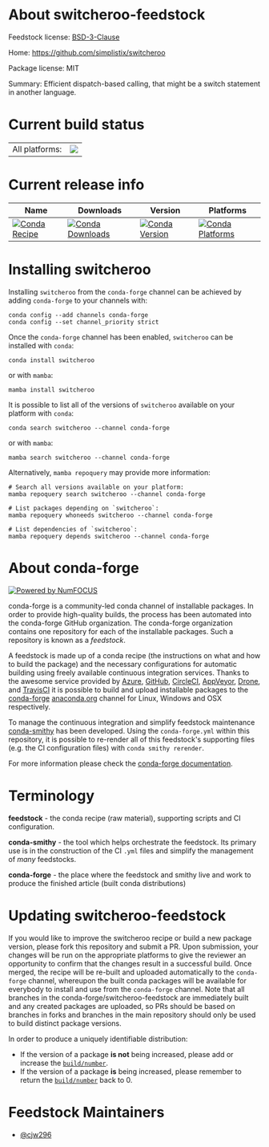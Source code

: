 About switcheroo-feedstock
==========================

Feedstock license: [BSD-3-Clause](https://github.com/conda-forge/switcheroo-feedstock/blob/main/LICENSE.txt)

Home: https://github.com/simplistix/switcheroo

Package license: MIT

Summary: Efficient dispatch-based calling, that might be a switch statement in another language.

Current build status
====================


<table><tr><td>All platforms:</td>
    <td>
      <a href="https://dev.azure.com/conda-forge/feedstock-builds/_build/latest?definitionId=17411&branchName=main">
        <img src="https://dev.azure.com/conda-forge/feedstock-builds/_apis/build/status/switcheroo-feedstock?branchName=main">
      </a>
    </td>
  </tr>
</table>

Current release info
====================

| Name | Downloads | Version | Platforms |
| --- | --- | --- | --- |
| [![Conda Recipe](https://img.shields.io/badge/recipe-switcheroo-green.svg)](https://anaconda.org/conda-forge/switcheroo) | [![Conda Downloads](https://img.shields.io/conda/dn/conda-forge/switcheroo.svg)](https://anaconda.org/conda-forge/switcheroo) | [![Conda Version](https://img.shields.io/conda/vn/conda-forge/switcheroo.svg)](https://anaconda.org/conda-forge/switcheroo) | [![Conda Platforms](https://img.shields.io/conda/pn/conda-forge/switcheroo.svg)](https://anaconda.org/conda-forge/switcheroo) |

Installing switcheroo
=====================

Installing `switcheroo` from the `conda-forge` channel can be achieved by adding `conda-forge` to your channels with:

```
conda config --add channels conda-forge
conda config --set channel_priority strict
```

Once the `conda-forge` channel has been enabled, `switcheroo` can be installed with `conda`:

```
conda install switcheroo
```

or with `mamba`:

```
mamba install switcheroo
```

It is possible to list all of the versions of `switcheroo` available on your platform with `conda`:

```
conda search switcheroo --channel conda-forge
```

or with `mamba`:

```
mamba search switcheroo --channel conda-forge
```

Alternatively, `mamba repoquery` may provide more information:

```
# Search all versions available on your platform:
mamba repoquery search switcheroo --channel conda-forge

# List packages depending on `switcheroo`:
mamba repoquery whoneeds switcheroo --channel conda-forge

# List dependencies of `switcheroo`:
mamba repoquery depends switcheroo --channel conda-forge
```


About conda-forge
=================

[![Powered by
NumFOCUS](https://img.shields.io/badge/powered%20by-NumFOCUS-orange.svg?style=flat&colorA=E1523D&colorB=007D8A)](https://numfocus.org)

conda-forge is a community-led conda channel of installable packages.
In order to provide high-quality builds, the process has been automated into the
conda-forge GitHub organization. The conda-forge organization contains one repository
for each of the installable packages. Such a repository is known as a *feedstock*.

A feedstock is made up of a conda recipe (the instructions on what and how to build
the package) and the necessary configurations for automatic building using freely
available continuous integration services. Thanks to the awesome service provided by
[Azure](https://azure.microsoft.com/en-us/services/devops/), [GitHub](https://github.com/),
[CircleCI](https://circleci.com/), [AppVeyor](https://www.appveyor.com/),
[Drone](https://cloud.drone.io/welcome), and [TravisCI](https://travis-ci.com/)
it is possible to build and upload installable packages to the
[conda-forge](https://anaconda.org/conda-forge) [anaconda.org](https://anaconda.org/)
channel for Linux, Windows and OSX respectively.

To manage the continuous integration and simplify feedstock maintenance
[conda-smithy](https://github.com/conda-forge/conda-smithy) has been developed.
Using the ``conda-forge.yml`` within this repository, it is possible to re-render all of
this feedstock's supporting files (e.g. the CI configuration files) with ``conda smithy rerender``.

For more information please check the [conda-forge documentation](https://conda-forge.org/docs/).

Terminology
===========

**feedstock** - the conda recipe (raw material), supporting scripts and CI configuration.

**conda-smithy** - the tool which helps orchestrate the feedstock.
                   Its primary use is in the construction of the CI ``.yml`` files
                   and simplify the management of *many* feedstocks.

**conda-forge** - the place where the feedstock and smithy live and work to
                  produce the finished article (built conda distributions)


Updating switcheroo-feedstock
=============================

If you would like to improve the switcheroo recipe or build a new
package version, please fork this repository and submit a PR. Upon submission,
your changes will be run on the appropriate platforms to give the reviewer an
opportunity to confirm that the changes result in a successful build. Once
merged, the recipe will be re-built and uploaded automatically to the
`conda-forge` channel, whereupon the built conda packages will be available for
everybody to install and use from the `conda-forge` channel.
Note that all branches in the conda-forge/switcheroo-feedstock are
immediately built and any created packages are uploaded, so PRs should be based
on branches in forks and branches in the main repository should only be used to
build distinct package versions.

In order to produce a uniquely identifiable distribution:
 * If the version of a package **is not** being increased, please add or increase
   the [``build/number``](https://docs.conda.io/projects/conda-build/en/latest/resources/define-metadata.html#build-number-and-string).
 * If the version of a package **is** being increased, please remember to return
   the [``build/number``](https://docs.conda.io/projects/conda-build/en/latest/resources/define-metadata.html#build-number-and-string)
   back to 0.

Feedstock Maintainers
=====================

* [@cjw296](https://github.com/cjw296/)

